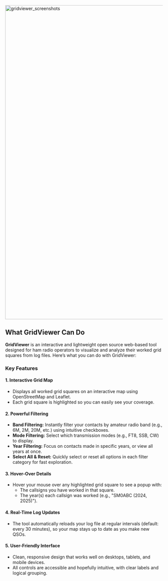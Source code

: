 <img src="https://github.com/user-attachments/assets/276c1bc4-2384-4db7-a174-d0d07c90d47b" alt="gridviewer_screenshots" width="1000">

## What GridViewer Can Do

**GridViewer** is an interactive and lightweight open source web-based tool designed for ham radio operators to visualize and analyze their worked grid squares from log files. Here’s what you can do with GridViewer:

### Key Features

#### 1. Interactive Grid Map

- Displays all worked grid squares on an interactive map using OpenStreetMap and Leaflet.
- Each grid square is highlighted so you can easily see your coverage.


#### 2. Powerful Filtering

- **Band Filtering:** Instantly filter your contacts by amateur radio band (e.g., 6M, 2M, 20M, etc.) using intuitive checkboxes.
- **Mode Filtering:** Select which transmission modes (e.g., FT8, SSB, CW) to display.
- **Year Filtering:** Focus on contacts made in specific years, or view all years at once.
- **Select All \& Reset:** Quickly select or reset all options in each filter category for fast exploration.


#### 3. Hover-Over Details

- Hover your mouse over any highlighted grid square to see a popup with:
    - The callsigns you have worked in that square.
    - The year(s) each callsign was worked (e.g., "SM0ABC (2024, 2025)").

#### 4. Real-Time Log Updates

- The tool automatically reloads your log file at regular intervals (default: every 30 minutes), so your map stays up to date as you make new QSOs.

#### 5. User-Friendly Interface

- Clean, responsive design that works well on desktops, tablets, and mobile devices.
- All controls are accessible and hopefully intuitive, with clear labels and logical grouping.



